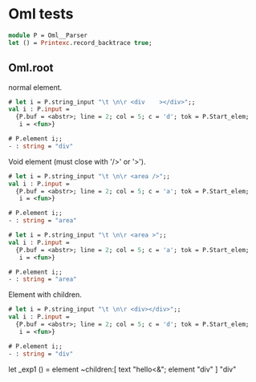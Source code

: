 # Oml tests

```ocaml
module P = Oml__Parser
let () = Printexc.record_backtrace true;
```

## Oml.root 

normal element.

```ocaml
# let i = P.string_input "\t \n\r <div    ></div>";;
val i : P.input =
  {P.buf = <abstr>; line = 2; col = 5; c = 'd'; tok = P.Start_elem;
   i = <fun>}

# P.element i;;
- : string = "div"
```

Void element (must close with '/>' or '>').

```ocaml
# let i = P.string_input "\t \n\r <area />";;
val i : P.input =
  {P.buf = <abstr>; line = 2; col = 5; c = 'a'; tok = P.Start_elem;
   i = <fun>}

# P.element i;;
- : string = "area"

# let i = P.string_input "\t \n\r <area >";;
val i : P.input =
  {P.buf = <abstr>; line = 2; col = 5; c = 'a'; tok = P.Start_elem;
   i = <fun>}

# P.element i;;
- : string = "area"
```

Element with children.

```ocaml
# let i = P.string_input "\t \n\r <div></div>";;
val i : P.input =
  {P.buf = <abstr>; line = 2; col = 5; c = 'd'; tok = P.Start_elem;
   i = <fun>}

# P.element i;;
- : string = "div"
```

let _exp1 () = element ~children:[ text "hello<&"; element "div" ] "div"

